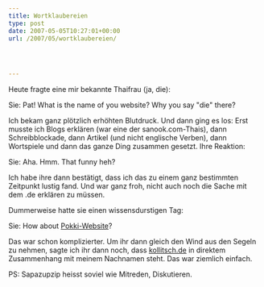 ```yaml
---
title: Wortklaubereien
type: post
date: 2007-05-05T10:27:01+00:00
url: /2007/05/wortklaubereien/




---
```

Heute fragte eine mir bekannte Thaifrau (ja, die):

Sie: Pat! What is the name of you website? Why you say "die" there?

Ich bekam ganz plötzlich erhöhten Blutdruck. Und dann ging es los: Erst musste ich Blogs erklären (war eine der sanook.com-Thais), dann Schreibblockade, dann Artikel (und nicht englische Verben), dann Wortspiele und dann das ganze Ding zusammen gesetzt. Ihre Reaktion:

Sie: Aha. Hmm. That funny heh?

Ich habe ihre dann bestätigt, dass ich das zu einem ganz bestimmten Zeitpunkt lustig fand. Und war ganz froh, nicht auch noch die Sache mit dem .de erklären zu müssen.

Dummerweise hatte sie einen wissensdurstigen Tag:

Sie: How about [Pokki-Website][1]?

Das war schon komplizierter. Um ihr dann gleich den Wind aus den Segeln zu nehmen, sagte ich ihr dann noch, dass [kollitsch.de][2] in direktem Zusammenhang mit meinem Nachnamen steht. Das war ziemlich einfach.

PS: Sapazupzip heisst soviel wie Mitreden, Diskutieren.

 [1]: http://shih-tzu-phrenia.org
 [2]: http://kollitsch.de
